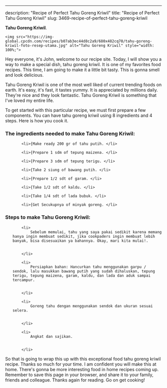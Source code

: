 ---
description: "Recipe of Perfect Tahu Goreng Kriwil"
title: "Recipe of Perfect Tahu Goreng Kriwil"
slug: 3469-recipe-of-perfect-tahu-goreng-kriwil

<p>
	<strong>Tahu Goreng Kriwil</strong>. 
	
</p>
<p>
	
	<img src="https://img-global.cpcdn.com/recipes/b07ab3ec44d8c2a9/680x482cq70/tahu-goreng-kriwil-foto-resep-utama.jpg" alt="Tahu Goreng Kriwil" style="width: 100%;">
	
	
</p>
<p>
	Hey everyone, it's John, welcome to our recipe site. Today, I will show you a way to make a special dish, tahu goreng kriwil. It is one of my favorites food recipes. This time, I am going to make it a little bit tasty. This is gonna smell and look delicious.
</p>
	
<p>
	
</p>
<p>
	Tahu Goreng Kriwil is one of the most well liked of current trending foods on earth. It's easy, it's fast, it tastes yummy. It is appreciated by millions daily. They're nice and they look fantastic. Tahu Goreng Kriwil is something that I've loved my entire life.
</p>

<p>
To get started with this particular recipe, we must first prepare a few components. You can have tahu goreng kriwil using 8 ingredients and 4 steps. Here is how you cook it.
</p>

<h3>The ingredients needed to make Tahu Goreng Kriwil:</h3>

<ol>
	
		<li>{Make ready 200 gr of tahu putih. </li>
	
		<li>{Prepare 1 sdm of tepung maizena. </li>
	
		<li>{Prepare 3 sdm of tepung terigu. </li>
	
		<li>{Take 2 siung of bawang putih. </li>
	
		<li>{Prepare 1/2 sdt of garam. </li>
	
		<li>{Take 1/2 sdt of kaldu. </li>
	
		<li>{Take 1/4 sdt of lada bubuk. </li>
	
		<li>{Get Secukupnya of minyak goreng. </li>
	
</ol>
<p>
	
</p>

<h3>Steps to make Tahu Goreng Kriwil:</h3>

<ol>
	
		<li>
			Sebelum memulai, tahu yang saya pakai sedikit karena memang hanya ingin membuat sedikit, jika cookpaders ingin membuat lebih banyak, bisa disesuaikan ya bahannya. Okay, mari kita mulai!.
			
			
		</li>
	
		<li>
			Persiapkan bahan: Hancurkan tahu menggunakan garpu / sendok, lalu masukkan bawang putih yang sudah dihaluskan, tepung terigu, tepung maizena, garam, kaldu, dan lada dan aduk sampai tercampur.
			
			
		</li>
	
		<li>
			Goreng tahu dengan menggunakan sendok dan ukuran sesuai selera.
			
			
		</li>
	
		<li>
			Angkat dan sajikan.
			
			
		</li>
	
</ol>

<p>
	
</p>

<p>
	So that is going to wrap this up with this exceptional food tahu goreng kriwil recipe. Thanks so much for your time. I am confident you will make this at home. There's gonna be more interesting food in home recipes coming up. Remember to save this page in your browser, and share it to your family, friends and colleague. Thanks again for reading. Go on get cooking!
</p>
